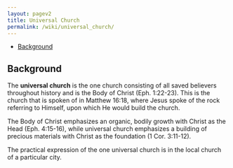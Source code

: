 ```yaml
---
layout: pagev2
title: Universal Church
permalink: /wiki/universal_church/
---
```

- [Background](#background)

## Background

The **universal church** is the one church consisting of all saved believers throughout history and is the Body of Christ (Eph. 1:22-23). This is the church that is spoken of in Matthew 16:18, where Jesus spoke of the rock referring to Himself, upon which He would build the church. 

The Body of Christ emphasizes an organic, bodily growth with Christ as the Head (Eph. 4:15-16), while universal church emphasizes a building of precious materials with Christ as the foundation (1 Cor. 3:11-12).

The practical expression of the one universal church is in the local church of a particular city.

